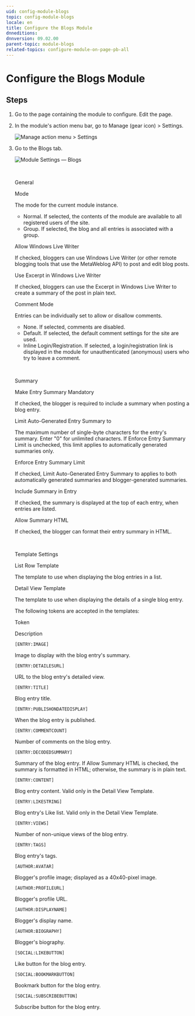 ```yaml
---
uid: config-module-blogs
topic: config-module-blogs
locale: en
title: Configure the Blogs Module
dnneditions: 
dnnversion: 09.02.00
parent-topic: module-blogs
related-topics: configure-module-on-page-pb-all
---
```


# Configure the Blogs Module

## Steps

1.  Go to the page containing the module to configure. Edit the page.
2.  In the module's action menu bar, go to Manage (gear icon) \> Settings.
    
      
    
    ![Manage action menu > Settings](/images/scr-actionmenu-manage-settings.png)
    
      
    
3.  Go to the Blogs tab.
    
      
    
    ![Module Settings — Blogs](/images/scr-modulesettings-Blogs.png)
    
      
    
     
    
    General
    
    Mode
    
    The mode for the current module instance.
    
    *   Normal. If selected, the contents of the module are available to all registered users of the site.
    *   Group. If selected, the blog and all entries is associated with a group.
    
    Allow Windows Live Writer
    
    If checked, bloggers can use Windows Live Writer (or other remote blogging tools that use the MetaWeblog API) to post and edit blog posts.
    
    Use Excerpt in Windows Live Writer
    
    If checked, bloggers can use the Excerpt in Windows Live Writer to create a summary of the post in plain text.
    
    Comment Mode
    
    Entries can be individually set to allow or disallow comments.
    
    *   None. If selected, comments are disabled.
    *   Default. If selected, the default comment settings for the site are used.
    *   Inline Login/Registration. If selected, a login/registration link is displayed in the module for unauthenticated (anonymous) users who try to leave a comment.
    
     
    
    Summary
    
    Make Entry Summary Mandatory
    
    If checked, the blogger is required to include a summary when posting a blog entry.
    
    Limit Auto-Generated Entry Summary to
    
    The maximum number of single-byte characters for the entry's summary. Enter "0" for unlimited characters. If Enforce Entry Summary Limit is unchecked, this limit applies to automatically generated summaries only.
    
    Enforce Entry Summary Limit
    
    If checked, Limit Auto-Generated Entry Summary to applies to both automatically generated summaries and blogger-generated summaries.
    
    Include Summary in Entry
    
    If checked, the summary is displayed at the top of each entry, when entries are listed.
    
    Allow Summary HTML
    
    If checked, the blogger can format their entry summary in HTML.
    
     
    
    Template Settings
    
    List Row Template
    
    The template to use when displaying the blog entries in a list.
    
    Detail View Template
    
    The template to use when displaying the details of a single blog entry.
    
    The following tokens are accepted in the templates:
    
    Token
    
    Description
    
    `[ENTRY:IMAGE]`
    
    Image to display with the blog entry's summary.
    
    `[ENTRY:DETAILESURL]`
    
    URL to the blog entry's detailed view.
    
    `[ENTRY:TITLE]`
    
    Blog entry title.
    
    `[ENTRY:PUBLISHONDATEDISPLAY]`
    
    When the blog entry is published.
    
    `[ENTRY:COMMENTCOUNT]`
    
    Number of comments on the blog entry.
    
    `[ENTRY:DECODEDSUMMARY]`
    
    Summary of the blog entry. If Allow Summary HTML is checked, the summary is formatted in HTML; otherwise, the summary is in plain text.
    
    `[ENTRY:CONTENT]`
    
    Blog entry content. Valid only in the Detail View Template.
    
    `[ENTRY:LIKESTRING]`
    
    Blog entry's Like list. Valid only in the Detail View Template.
    
    `[ENTRY:VIEWS]`
    
    Number of non-unique views of the blog entry.
    
    `[ENTRY:TAGS]`
    
    Blog entry's tags.
    
    `[AUTHOR:AVATAR]`
    
    Blogger's profile image; displayed as a 40x40-pixel image.
    
    `[AUTHOR:PROFILEURL]`
    
    Blogger's profile URL.
    
    `[AUTHOR:DISPLAYNAME]`
    
    Blogger's display name.
    
    `[AUTHOR:BIOGRAPHY]`
    
    Blogger's biography.
    
    `[SOCIAL:LIKEBUTTON]`
    
    Like button for the blog entry.
    
    `[SOCIAL:BOOKMARKBUTTON]`
    
    Bookmark button for the blog entry.
    
    `[SOCIAL:SUBSCRIBEBUTTON]`
    
    Subscribe button for the blog entry.